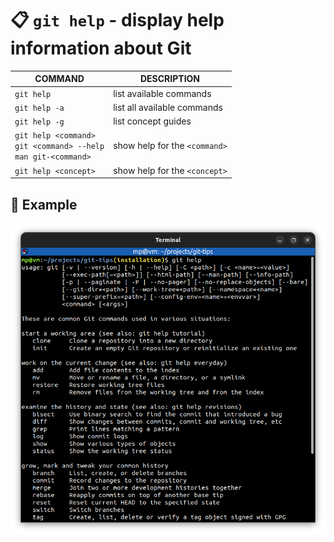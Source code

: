 # 📋 `git help` - display help information about Git

| COMMAND                                                                   | DESCRIPTION                   |
| ------------------------------------------------------------------------- | ----------------------------- |
| `git help`                                                                | list available commands       |
| `git help -a`                                                             | list all available commands   |
| `git help -g`                                                             | list concept guides           |
| `git help <command>`<br />`git <command> --help`<br />`man git-<command>` | show help for the `<command>` |
| `git help <concept>`                                                      | show help for the `<concept>` |

## 📌 Example

![](images/git-help.png)